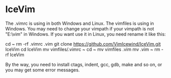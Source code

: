 IceVim
======
The .vimrc  is using in both Windows and Linux. The vimfiles is using in Windows. 
You may need to change your vimpath if your vimpath is not "E:\vim" in Windows.
If you want use it in Linux, you need rename it like this: 

cd ~
rm -rf .vimrc .vim
git clone https://github.com/VimIcewind/IceVim.git IceVim
cd IceVim
mv vimfiles/.vimrc  ~
cd ~
mv vimfiles .vim
mv .vim ~
rm -rf IceVim

By the way, you need to install ctags, indent, gcc, gdb, make and so on, or you may get some error messages.

